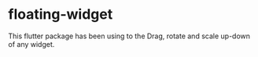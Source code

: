 # floating-widget
This flutter package has been using to the Drag, rotate and scale up-down of any widget.
